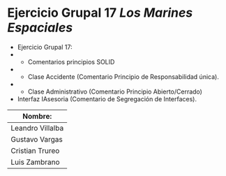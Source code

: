 # Ejercicio Grupal 17 _Los Marines Espaciales_

- Ejercicio Grupal 17:
- - Comentarios principios SOLID
- - Clase Accidente (Comentario Principio de Responsabilidad única).
- - Clase Administrativo (Comentario Principio Abierto/Cerrado)
- Interfaz IAsesoria (Comentario de Segregación de Interfaces).

| Nombre:          |
|------------------|
| Leandro Villalba | 
| Gustavo Vargas   |
| Cristian Trureo  | 💀
| Luis Zambrano    | 😎